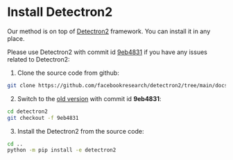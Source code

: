 # Install Detectron2

Our method is on top of [Detectron2](https://github.com/facebookresearch/detectron2) framework. You can install it in any place.

Please use Detectron2 with commit id [9eb4831](https://github.com/facebookresearch/detectron2/commit/9eb4831f742ae6a13b8edb61d07b619392fb6543) if you have any issues related to Detectron2:

1. Clone the source code from github:

```bash
git clone https://github.com/facebookresearch/detectron2/tree/main/docs
```

2. Switch to the [old version](https://github.com/facebookresearch/detectron2/commit/9eb4831f742ae6a13b8edb61d07b619392fb6543) with commit id **9eb4831**:

```bash
cd detectron2
git checkout -f 9eb4831
```

3. Install the Detectron2 from the source code:

```bash
cd ..
python -m pip install -e detectron2
```

